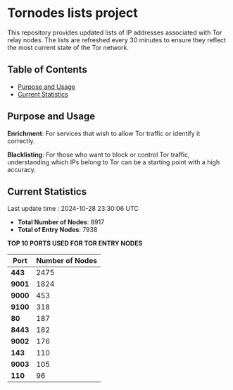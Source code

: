 # Tornodes lists project

This repository provides updated lists of IP addresses associated with Tor relay nodes. The lists are refreshed every 30 minutes to ensure they reflect the most current state of the Tor network.

## Table of Contents

- [Purpose and Usage](#purpose-and-usage)
- [Current Statistics](#current-statistics)


## Purpose and Usage

**Enrichment**: For services that wish to allow Tor traffic or identify it correctly.

**Blacklisting**: For those who want to block or control Tor traffic, understanding which IPs belong to Tor can be a starting point with a high accuracy.

## Current Statistics

Last update time : 2024-10-28 23:30:06 UTC

- **Total Number of Nodes**: 8917
- **Total of Entry Nodes**: 7938

**TOP 10 PORTS USED FOR TOR ENTRY NODES**

| **Port** | **Number of Nodes** |
|------|-----------------|
| **443**   | 2475  |
| **9001**   | 1824  |
| **9000**   | 453  |
| **9100**   | 318  |
| **80**   | 187  |
| **8443**   | 182  |
| **9002**   | 176  |
| **143**   | 110  |
| **9003**   | 105  |
| **110**   | 96  |

